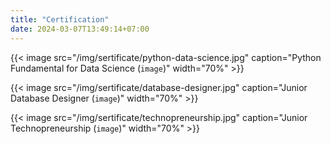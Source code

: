 ```yaml
---
title: "Certification"
date: 2024-03-07T13:49:14+07:00
---
```

<!-- Boilerplate -->
<!-- {{< image src="/img/sertificate/{nama-file}.jpg" caption="Judul Sertifikat (`image`)" width="70%" >}} -->

<!-- Python Data Science -->
{{< image src="/img/sertificate/python-data-science.jpg" caption="Python Fundamental for Data Science (`image`)" width="70%" >}}

<!-- Junior Database Designer -->
{{< image src="/img/sertificate/database-designer.jpg" caption="Junior Database Designer (`image`)" width="70%" >}}

<!-- Junior Technopreneurship -->
{{< image src="/img/sertificate/technopreneurship.jpg" caption="Junior Technopreneurship (`image`)" width="70%" >}}

